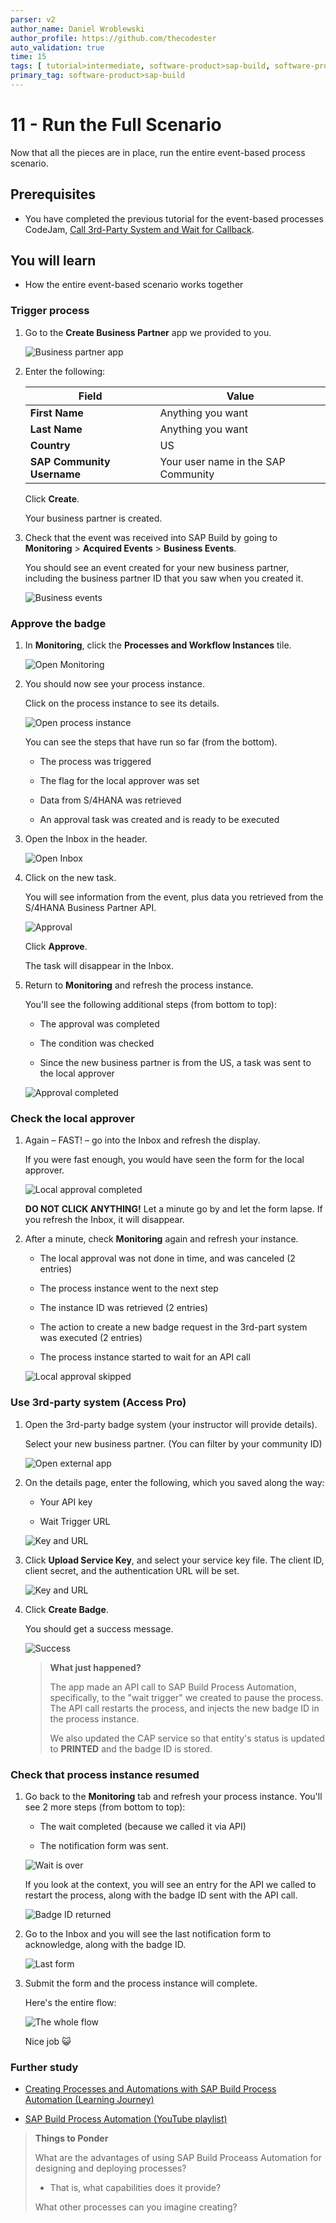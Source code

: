 ```yaml
---
parser: v2
author_name: Daniel Wroblewski
author_profile: https://github.com/thecodester
auto_validation: true
time: 15
tags: [ tutorial>intermediate, software-product>sap-build, software-product>sap-integration-suite, software-product>sap-build-process-automation]
primary_tag: software-product>sap-build
---
```


# 11 - Run the Full Scenario
<!-- description --> Now that all the pieces are in place, run the entire event-based process scenario.
   

## Prerequisites
- You have completed the previous tutorial for the event-based processes CodeJam, [Call 3rd-Party System and Wait for Callback](codejam-events-process-10).

## You will learn
- How the entire event-based scenario works together





### Trigger process
1. Go to the **Create Business Partner** app we provided to you.

    ![Business partner app](assets/BP1.png)

2. Enter the following:

    | Field | Value |
    |-------|--------|
    | **First Name** | Anything you want | 
    | **Last Name** | Anything you want | 
    | **Country** | US |      
    | **SAP Community Username** | Your user name in the SAP Community |      

    Click **Create**.

    Your business partner is created.

3. Check that the event was received into SAP Build by going to **Monitoring** > **Acquired Events** > **Business Events**.
   
    You should see an event created for your new business partner, including the business partner ID that you saw when you created it.

    ![Business events](assets/BP5.png)




### Approve the badge
1. In **Monitoring**, click the **Processes and Workflow Instances** tile.

    ![Open Monitoring](assets/monitor1.png)

2. You should now see your process instance.

    Click on the process instance to see its details.
    
    ![Open process instance](assets/monitor2.png)

    You can see the steps that have run so far (from the bottom).

    - The process was triggered

    - The flag for the local approver was set

    - Data from S/4HANA was retrieved

    - An approval task was created and is ready to be executed

3. Open the Inbox in the header.

    ![Open Inbox](assets/monitor3.png)

4. Click on the new task. 

    You will see information from the event, plus data you retrieved from the S/4HANA Business Partner API.

    ![Approval](assets/monitor4.png)

    Click **Approve**.

    The task will disappear in the Inbox. 

5. Return to **Monitoring** and refresh the process instance.

    You'll see the following additional steps (from bottom to top):
 
    - The approval was completed
 
    - The condition was checked
 
    - Since the new business partner is from the US, a task was sent to the local approver 

    ![Approval completed](assets/monitor5.png)

### Check the local approver
1. Again – FAST! – go into the Inbox and refresh the display. 

    If you were fast enough, you would have seen the form for the local approver.

    ![Local approval completed](assets/monitor6.png)

    **DO NOT CLICK ANYTHING!** Let a minute go by and let the form lapse. If you refresh the Inbox, it will disappear.

2. After a minute, check **Monitoring** again and refresh your instance.

    - The local approval was not done in time, and was canceled (2 entries)

    - The process instance went to the next step

    - The instance ID was retrieved (2 entries)

    - The action to create a new badge request in the 3rd-part system was executed (2 entries)

    - The process instance started to wait for an API call

    ![Local approval skipped](assets/monitor7.png)





### Use 3rd-party system (Access Pro)
1. Open the 3rd-party badge system (your instructor will provide details). 

    Select your new business partner. (You can filter by your community ID)

    ![Open external app](assets/monitor8.png)

2. On the details page, enter the following, which you saved along the way:

    - Your API key

    - Wait Trigger URL

    ![Key and URL](assets/monitor9.png)

3. Click **Upload Service Key**, and select your service key file. The client ID, client secret, and the authentication URL will be set.

    ![Key and URL](assets/monitor10.png)

4. Click **Create Badge**.

    You should get a success message.

    ![Success](assets/monitor11.png)

    >**What just happened?**
    >
    >The app made an API call to SAP Build Process Automation, specifically, to the "wait trigger" we created to pause the process. The API call restarts the process, and injects the new badge ID in the process instance.
    >
    >We also updated the CAP service so that entity's status is updated to **PRINTED** and the badge ID is stored.    

### Check that process instance resumed

1. Go back to the **Monitoring** tab and refresh your process instance. You'll see 2 more steps (from bottom to top):

    - The wait completed (because we called it via API)

    - The notification form was sent.

    ![Wait is over](assets/monitor12.png)

    If you look at the context, you will see an entry for the API we called to restart the process, along with the badge ID sent with the API call.

    ![Badge ID returned](assets/monitor13.png)
    
2. Go to the Inbox and you will see the last notification form to acknowledge, along with the badge ID.

    ![Last form](assets/monitor14.png)

3. Submit the form and the process instance will complete.

    Here's the entire flow:

    ![The whole flow](assets/monitor15.png)

    Nice job 😺






### Further study

- [Creating Processes and Automations with SAP Build Process Automation (Learning Journey)](https://learning.sap.com/learning-journeys/create-processes-and-automations-with-sap-build-process-automation)

- [SAP Build Process Automation (YouTube playlist)](https://www.youtube.com/playlist?list=PL6RpkC85SLQBePo670YRglVJqaX_YaUtJ)


>**Things to Ponder**
>
>What are the advantages of using SAP Build Proceass Automation for designing and deploying processes?
>
>   - That is, what capabilities does it provide?
>
>What other processes can you imagine creating?


    